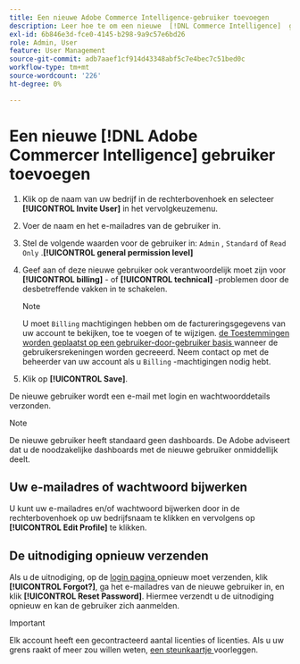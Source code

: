 ```yaml
---
title: Een nieuwe Adobe Commerce Intelligence-gebruiker toevoegen
description: Leer hoe te om een nieuwe  [!DNL Commerce Intelligence]  gebruiker toe te voegen en hoe te om uw gebruikersnaam of wachtwoord bij te werken.
exl-id: 6b846e3d-fce0-4145-b298-9a9c57e6bd26
role: Admin, User
feature: User Management
source-git-commit: adb7aaef1cf914d43348abf5c7e4bec7c51bed0c
workflow-type: tm+mt
source-wordcount: '226'
ht-degree: 0%

---
```


# Een nieuwe [!DNL Adobe Commercer Intelligence] gebruiker toevoegen

1. Klik op de naam van uw bedrijf in de rechterbovenhoek en selecteer **[!UICONTROL Invite User]** in het vervolgkeuzemenu.
1. Voer de naam en het e-mailadres van de gebruiker in.
1. Stel de volgende waarden voor de gebruiker in: `Admin` , `Standard` of `Read Only` .**[!UICONTROL general permission level]**
1. Geef aan of deze nieuwe gebruiker ook verantwoordelijk moet zijn voor **[!UICONTROL billing]** - of **[!UICONTROL technical]** -problemen door de desbetreffende vakken in te schakelen.

   >[!NOTE]
   >
   >U moet `Billing` machtigingen hebben om de factureringsgegevens van uw account te bekijken, toe te voegen of te wijzigen. [ de Toestemmingen worden geplaatst op een gebruiker-door-gebruiker basis ](../../administrator/user-management/user-management.md) wanneer de gebruikersrekeningen worden gecreeerd. Neem contact op met de beheerder van uw account als u `Billing` -machtigingen nodig hebt.

1. Klik op **[!UICONTROL Save]**.

De nieuwe gebruiker wordt een e-mail met login en wachtwoorddetails verzonden.

>[!NOTE]
>
>De nieuwe gebruiker heeft standaard geen dashboards. De Adobe adviseert dat u [ ](../../data-user/dashboards/share-dashboard-with-users.md) de noodzakelijke dashboards met de nieuwe gebruiker onmiddellijk deelt.

## Uw e-mailadres of wachtwoord bijwerken

U kunt uw e-mailadres en/of wachtwoord bijwerken door in de rechterbovenhoek op uw bedrijfsnaam te klikken en vervolgens op **[!UICONTROL Edit Profile]** te klikken.

## De uitnodiging opnieuw verzenden

Als u de uitnodiging, op de [ login pagina ](https://dashboard.rjmetrics.com/v2/session/create) opnieuw moet verzenden, klik **[!UICONTROL Forgot?]**, ga het e-mailadres van de nieuwe gebruiker in, en klik **[!UICONTROL Reset Password]**. Hiermee verzendt u de uitnodiging opnieuw en kan de gebruiker zich aanmelden.

>[!IMPORTANT]
>
>Elk account heeft een gecontracteerd aantal licenties of licenties. Als u uw grens raakt of meer zou willen weten, [ een steunkaartje ](https://experienceleague.adobe.com/docs/commerce-knowledge-base/kb/troubleshooting/miscellaneous/mbi-service-policies.html) voorleggen.
